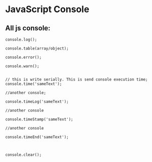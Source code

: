 # JavaScript Console

## All js console:

    console.log();

    console.table(array/object);

    console.error();

    console.warn();


    // this is write serially. This is send console execution time;
    console.time('sameText');

    //another console;
    
    console.timeLog('sameText');

    //another console
    
    console.timeStamp('sameText');

    //another console
    
    console.timeEnd('sameText');



    console.clear();